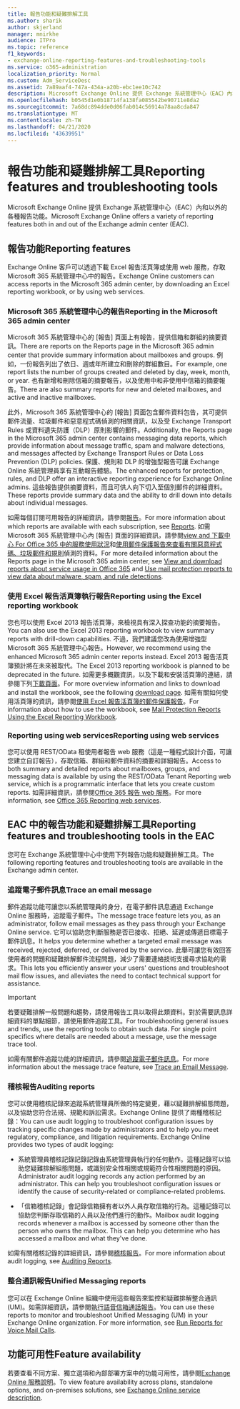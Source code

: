 ```yaml
---
title: 報告功能和疑難排解工具
ms.author: sharik
author: skjerland
manager: mnirkhe
audience: ITPro
ms.topic: reference
f1_keywords:
- exchange-online-reporting-features-and-troubleshooting-tools
ms.service: o365-administration
localization_priority: Normal
ms.custom: Adm_ServiceDesc
ms.assetid: 7a89aaf4-747a-434a-a20b-ebc1ee10c742
description: Microsoft Exchange Online 提供 Exchange 系統管理中心（EAC）內和以外的各種報告功能。
ms.openlocfilehash: b0545d1e0b18714fa138fa085542be90711e8da2
ms.sourcegitcommit: 7a68dc894dde0d06fab014c56914a78aa8cda847
ms.translationtype: MT
ms.contentlocale: zh-TW
ms.lasthandoff: 04/21/2020
ms.locfileid: "43639951"
---
```

# <a name="reporting-features-and-troubleshooting-tools"></a><span data-ttu-id="71113-103">報告功能和疑難排解工具</span><span class="sxs-lookup"><span data-stu-id="71113-103">Reporting features and troubleshooting tools</span></span>

<span data-ttu-id="71113-104">Microsoft Exchange Online 提供 Exchange 系統管理中心（EAC）內和以外的各種報告功能。</span><span class="sxs-lookup"><span data-stu-id="71113-104">Microsoft Exchange Online offers a variety of reporting features both in and out of the Exchange admin center (EAC).</span></span>
  
## <a name="reporting-features"></a><span data-ttu-id="71113-105">報告功能</span><span class="sxs-lookup"><span data-stu-id="71113-105">Reporting features</span></span>

<span data-ttu-id="71113-106">Exchange Online 客戶可以透過下載 Excel 報告活頁簿或使用 web 服務，存取 Microsoft 365 系統管理中心中的報告。</span><span class="sxs-lookup"><span data-stu-id="71113-106">Exchange Online customers can access reports in the Microsoft 365 admin center, by downloading an Excel reporting workbook, or by using web services.</span></span>
  
### <a name="reporting-in-the-microsoft-365-admin-center"></a><span data-ttu-id="71113-107">Microsoft 365 系統管理中心的報告</span><span class="sxs-lookup"><span data-stu-id="71113-107">Reporting in the Microsoft 365 admin center</span></span>

<span data-ttu-id="71113-108">Microsoft 365 系統管理中心的 [報告] 頁面上有報告，提供信箱和群組的摘要資訊。</span><span class="sxs-lookup"><span data-stu-id="71113-108">There are reports on the Reports page in the Microsoft 365 admin center that provide summary information about mailboxes and groups.</span></span> <span data-ttu-id="71113-109">例如，一份報告列出了依日、週或年所建立和刪除的群組數目。</span><span class="sxs-lookup"><span data-stu-id="71113-109">For example, one report lists the number of groups created and deleted by day, week, month, or year.</span></span> <span data-ttu-id="71113-110">也有新增和刪除信箱的摘要報告，以及使用中和非使用中信箱的摘要報告。</span><span class="sxs-lookup"><span data-stu-id="71113-110">There are also summary reports for new and deleted mailboxes, and active and inactive mailboxes.</span></span> 
  
<span data-ttu-id="71113-111">此外，Microsoft 365 系統管理中心的 [報告] 頁面包含郵件資料包告，其可提供郵件流量、垃圾郵件和惡意程式碼偵測的相關資訊，以及受 Exchange Transport Rules 或資料遺失防護（DLP）原則影響的郵件。</span><span class="sxs-lookup"><span data-stu-id="71113-111">Additionally, the Reports page in the Microsoft 365 admin center contains messaging data reports, which provide information about message traffic, spam and malware detections, and messages affected by Exchange Transport Rules or Data Loss Prevention (DLP) policies.</span></span> <span data-ttu-id="71113-112">保護、規則和 DLP 的增強型報告可讓 Exchange Online 系統管理員享有互動報告體驗。</span><span class="sxs-lookup"><span data-stu-id="71113-112">The enhanced reports for protection, rules, and DLP offer an interactive reporting experience for Exchange Online admins.</span></span> <span data-ttu-id="71113-113">這些報告提供摘要資料，而且可供人向下切入至個別郵件的詳細資料。</span><span class="sxs-lookup"><span data-stu-id="71113-113">These reports provide summary data and the ability to drill down into details about individual messages.</span></span>
  
<span data-ttu-id="71113-114">如需每個訂閱可用報告的詳細資訊，請參閱[報告](../office-365-platform-service-description/reports.md)。</span><span class="sxs-lookup"><span data-stu-id="71113-114">For more information about which reports are available with each subscription, see [Reports](../office-365-platform-service-description/reports.md).</span></span> <span data-ttu-id="71113-115">如需 Microsoft 365 系統管理中心內 [報告] 頁面的詳細資訊，請參閱[view and 下載中心 For Office 365 中的服務使用狀況](https://go.microsoft.com/fwlink/p/?LinkId=401187)和[使用郵件保護報告來查看有關惡意程式碼、垃圾郵件和規則](https://go.microsoft.com/fwlink/p/?LinkID=401102)偵測的資料。</span><span class="sxs-lookup"><span data-stu-id="71113-115">For more detailed information about the Reports page in the Microsoft 365 admin center, see [View and download reports about service usage in Office 365](https://go.microsoft.com/fwlink/p/?LinkId=401187) and [Use mail protection reports to view data about malware, spam, and rule detections](https://go.microsoft.com/fwlink/p/?LinkID=401102).</span></span>
  
### <a name="reporting-using-the-excel-reporting-workbook"></a><span data-ttu-id="71113-116">使用 Excel 報告活頁簿執行報告</span><span class="sxs-lookup"><span data-stu-id="71113-116">Reporting using the Excel reporting workbook</span></span>

<span data-ttu-id="71113-117">您也可以使用 Excel 2013 報告活頁簿，來檢視具有深入探查功能的摘要報告。</span><span class="sxs-lookup"><span data-stu-id="71113-117">You can also use the Excel 2013 reporting workbook to view summary reports with drill-down capabilities.</span></span> <span data-ttu-id="71113-118">不過，我們建議您改為使用增強型 Microsoft 365 系統管理中心報告。</span><span class="sxs-lookup"><span data-stu-id="71113-118">However, we recommend using the enhanced Microsoft 365 admin center reports instead.</span></span> <span data-ttu-id="71113-119">Excel 2013 報告活頁簿預計將在未來被取代。</span><span class="sxs-lookup"><span data-stu-id="71113-119">The Excel 2013 reporting workbook is planned to be deprecated in the future.</span></span> <span data-ttu-id="71113-120">如需更多概觀資訊，以及下載和安裝活頁簿的連結，請參閱下列[下載頁面](https://go.microsoft.com/fwlink/p/?LinkId=271776)。</span><span class="sxs-lookup"><span data-stu-id="71113-120">For more overview information and links to download and install the workbook, see the following [download page](https://go.microsoft.com/fwlink/p/?LinkId=271776).</span></span> <span data-ttu-id="71113-121">如需有關如何使用活頁簿的資訊，請參閱[使用 Excel 報告活頁簿的郵件保護報告](https://go.microsoft.com/fwlink/p/?LinkId=285211)。</span><span class="sxs-lookup"><span data-stu-id="71113-121">For information about how to use the workbook, see [Mail Protection Reports Using the Excel Reporting Workbook](https://go.microsoft.com/fwlink/p/?LinkId=285211).</span></span> 
  
### <a name="reporting-using-web-services"></a><span data-ttu-id="71113-122">Reporting using web services</span><span class="sxs-lookup"><span data-stu-id="71113-122">Reporting using web services</span></span>

<span data-ttu-id="71113-123">您可以使用 REST/OData 租使用者報告 web 服務（這是一種程式設計介面，可讓您建立自訂報告），存取信箱、群組和郵件資料的摘要和詳細報告。</span><span class="sxs-lookup"><span data-stu-id="71113-123">Access to both summary and detailed reports about mailboxes, groups, and messaging data is available by using the REST/OData Tenant Reporting web service, which is a programmatic interface that lets you create custom reports.</span></span> <span data-ttu-id="71113-124">如需詳細資訊，請參閱[Office 365 報告 web 服務](https://go.microsoft.com/fwlink/p/?LinkId=287041)。</span><span class="sxs-lookup"><span data-stu-id="71113-124">For more information, see [Office 365 Reporting web services](https://go.microsoft.com/fwlink/p/?LinkId=287041).</span></span>
  
## <a name="reporting-features-and-troubleshooting-tools-in-the-eac"></a><span data-ttu-id="71113-125">EAC 中的報告功能和疑難排解工具</span><span class="sxs-lookup"><span data-stu-id="71113-125">Reporting features and troubleshooting tools in the EAC</span></span>

<span data-ttu-id="71113-126">您可在 Exchange 系統管理中心中使用下列報告功能和疑難排解工具。</span><span class="sxs-lookup"><span data-stu-id="71113-126">The following reporting features and troubleshooting tools are available in the Exchange admin center.</span></span>
  
### <a name="trace-an-email-message"></a><span data-ttu-id="71113-127">追蹤電子郵件訊息</span><span class="sxs-lookup"><span data-stu-id="71113-127">Trace an email message</span></span>

<span data-ttu-id="71113-128">郵件追蹤功能可讓您以系統管理員的身分，在電子郵件訊息通過 Exchange Online 服務時，追蹤電子郵件。</span><span class="sxs-lookup"><span data-stu-id="71113-128">The message trace feature lets you, as an administrator, follow email messages as they pass through your Exchange Online service.</span></span> <span data-ttu-id="71113-129">它可以協助您判斷服務是否已接收、拒絕、延遲或傳遞目標電子郵件訊息。</span><span class="sxs-lookup"><span data-stu-id="71113-129">It helps you determine whether a targeted email message was received, rejected, deferred, or delivered by the service.</span></span> <span data-ttu-id="71113-130">此舉可讓您有效回答使用者的問題和疑難排解郵件流程問題，減少了需要連絡技術支援尋求協助的需求。</span><span class="sxs-lookup"><span data-stu-id="71113-130">This lets you efficiently answer your users' questions and troubleshoot mail flow issues, and alleviates the need to contact technical support for assistance.</span></span>
  
> [!IMPORTANT]
> <span data-ttu-id="71113-p107">若要疑難排解一般問題和趨勢，請使用報告工具以取得此類資料。對於需要訊息詳細資料的單點細節，請使用郵件追蹤工具。</span><span class="sxs-lookup"><span data-stu-id="71113-p107">For troubleshooting general issues and trends, use the reporting tools to obtain such data. For single point specifics where details are needed about a message, use the message trace tool.</span></span> 
  
<span data-ttu-id="71113-133">如需有關郵件追蹤功能的詳細資訊，請參閱[追蹤電子郵件訊息](https://go.microsoft.com/fwlink/p/?LinkId=271777)。</span><span class="sxs-lookup"><span data-stu-id="71113-133">For more information about the message trace feature, see [Trace an Email Message](https://go.microsoft.com/fwlink/p/?LinkId=271777).</span></span>
  
### <a name="auditing-reports"></a><span data-ttu-id="71113-134">稽核報告</span><span class="sxs-lookup"><span data-stu-id="71113-134">Auditing reports</span></span>

<span data-ttu-id="71113-p108">您可以使用稽核記錄來追蹤系統管理員所做的特定變更，藉以疑難排解組態問題，以及協助您符合法規、規範和訴訟需求。Exchange Online 提供了兩種稽核記錄：</span><span class="sxs-lookup"><span data-stu-id="71113-p108">You can use audit logging to troubleshoot configuration issues by tracking specific changes made by administrators and to help you meet regulatory, compliance, and litigation requirements. Exchange Online provides two types of audit logging:</span></span>
  
- <span data-ttu-id="71113-p109">系統管理員稽核記錄記錄記錄由系統管理員執行的任何動作。這種記錄可以協助您疑難排解組態問題，或識別安全性相關或規範符合性相關問題的原因。</span><span class="sxs-lookup"><span data-stu-id="71113-p109">Administrator audit logging records any action performed by an administrator. This can help you troubleshoot configuration issues or identify the cause of security-related or compliance-related problems.</span></span> 
    
- <span data-ttu-id="71113-p110">「信箱稽核記錄」會記錄信箱擁有者以外人員存取信箱的行為。這種記錄可以協助您判斷存取信箱的人員以及他們進行的動作。</span><span class="sxs-lookup"><span data-stu-id="71113-p110">Mailbox audit logging records whenever a mailbox is accessed by someone other than the person who owns the mailbox. This can help you determine who has accessed a mailbox and what they've done.</span></span> 
    
<span data-ttu-id="71113-141">如需有關稽核記錄的詳細資訊，請參閱[稽核報告](https://go.microsoft.com/fwlink/p/?LinkId=271779)。</span><span class="sxs-lookup"><span data-stu-id="71113-141">For more information about audit logging, see [Auditing Reports](https://go.microsoft.com/fwlink/p/?LinkId=271779).</span></span>
  
### <a name="unified-messaging-reports"></a><span data-ttu-id="71113-142">整合通訊報告</span><span class="sxs-lookup"><span data-stu-id="71113-142">Unified Messaging reports</span></span>

<span data-ttu-id="71113-p111">您可以在 Exchange Online 組織中使用這些報告來監控和疑難排解整合通訊 (UM)。如需詳細資訊，請參閱[執行語音信箱通話報告](https://go.microsoft.com/fwlink/p/?LinkId=287042)。</span><span class="sxs-lookup"><span data-stu-id="71113-p111">You can use these reports to monitor and troubleshoot Unified Messaging (UM) in your Exchange Online organization. For more information, see [Run Reports for Voice Mail Calls](https://go.microsoft.com/fwlink/p/?LinkId=287042).</span></span>
  
## <a name="feature-availability"></a><span data-ttu-id="71113-145">功能可用性</span><span class="sxs-lookup"><span data-stu-id="71113-145">Feature availability</span></span>

<span data-ttu-id="71113-146">若要查看不同方案、獨立選項和內部部署方案中的功能可用性，請參閱[Exchange Online 服務說明](exchange-online-service-description.md)。</span><span class="sxs-lookup"><span data-stu-id="71113-146">To view feature availability across plans, standalone options, and on-premises solutions, see [Exchange Online service description](exchange-online-service-description.md).</span></span>
  

